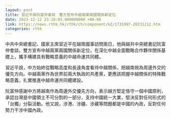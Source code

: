 ```yaml
---
layout: post
title: 習近平與阮富仲會談　雙方宣布中越兩黨兩國關係新定位
date: 2023-12-12 23:10:03.000000000 +08:00
link: https://news.rthk.hk/rthk/ch/component/k2/1731997-20231212.htm
categories: rthk
---
```


中共中央總書記、國家主席習近平在越南國事訪問兩日，他與越共中央總書記阮富仲會談。雙方宣布中越兩黨兩國關係新定位，在深化中越全面戰略合作夥伴關係基礎上，攜手構建具有戰略意義的中越命運共同體。

習近平說，中方始終從戰略高度和長遠角度看待中越關係，把越南視為周邊外交的優先方向。中越兩黨作為世界前兩大執政的共產黨，更應該把握中越關係的特殊戰略意義，扎實推進中越命運共同體建設。

阮富仲感謝中方將越南作為周邊外交優先方向，表示越方堅定恪守一個中國原則，承認台灣是中國領土不可分割的一部分，支持中國統一大業，堅決反對任何形式的「台獨」分裂活動。他又說，涉港、涉疆、涉藏等問題都是中國的內政，反對任何勢力干涉中國內政。

